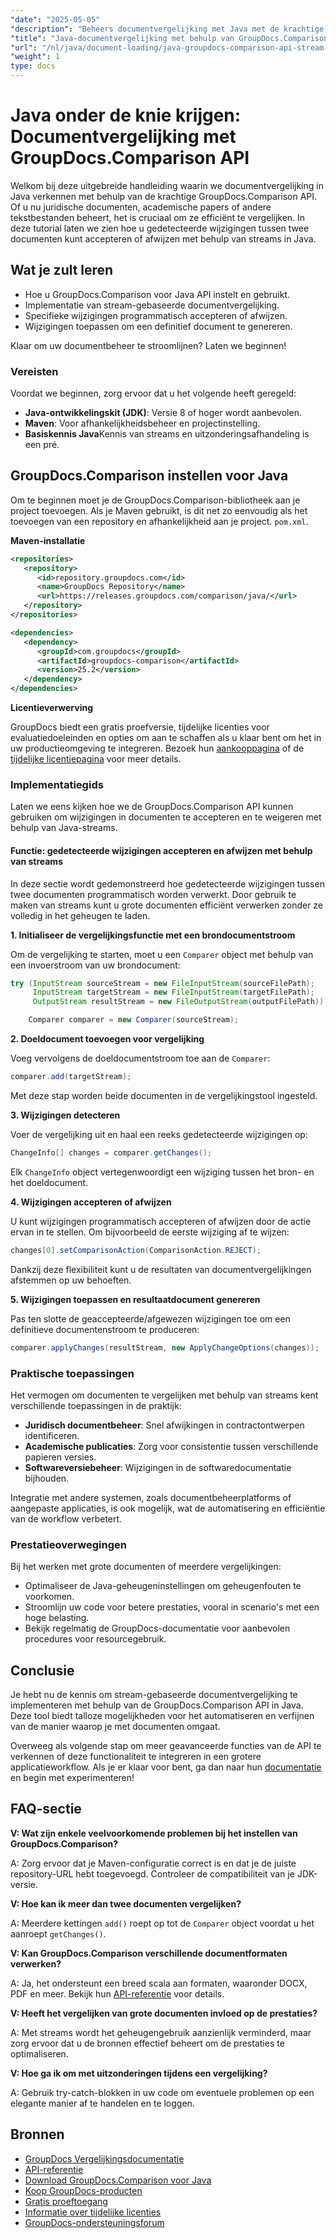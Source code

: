 ```yaml
---
"date": "2025-05-05"
"description": "Beheers documentvergelijking met Java met de krachtige GroupDocs.Comparison API. Leer streamgebaseerde technieken voor efficiënte verwerking van juridische, academische en softwaredocumenten."
"title": "Java-documentvergelijking met behulp van GroupDocs.Comparison API&#58; een stream-gebaseerde benadering"
"url": "/nl/java/document-loading/java-groupdocs-comparison-api-stream-document-compare/"
"weight": 1
type: docs
---
```

# Java onder de knie krijgen: Documentvergelijking met GroupDocs.Comparison API

Welkom bij deze uitgebreide handleiding waarin we documentvergelijking in Java verkennen met behulp van de krachtige GroupDocs.Comparison API. Of u nu juridische documenten, academische papers of andere tekstbestanden beheert, het is cruciaal om ze efficiënt te vergelijken. In deze tutorial laten we zien hoe u gedetecteerde wijzigingen tussen twee documenten kunt accepteren of afwijzen met behulp van streams in Java.

## Wat je zult leren

- Hoe u GroupDocs.Comparison voor Java API instelt en gebruikt.
- Implementatie van stream-gebaseerde documentvergelijking.
- Specifieke wijzigingen programmatisch accepteren of afwijzen.
- Wijzigingen toepassen om een definitief document te genereren.

Klaar om uw documentbeheer te stroomlijnen? Laten we beginnen!

### Vereisten

Voordat we beginnen, zorg ervoor dat u het volgende heeft geregeld:

- **Java-ontwikkelingskit (JDK)**: Versie 8 of hoger wordt aanbevolen.
- **Maven**: Voor afhankelijkheidsbeheer en projectinstelling.
- **Basiskennis Java**Kennis van streams en uitzonderingsafhandeling is een pré.

## GroupDocs.Comparison instellen voor Java

Om te beginnen moet je de GroupDocs.Comparison-bibliotheek aan je project toevoegen. Als je Maven gebruikt, is dit net zo eenvoudig als het toevoegen van een repository en afhankelijkheid aan je project. `pom.xml`.

**Maven-installatie**

```xml
<repositories>
   <repository>
      <id>repository.groupdocs.com</id>
      <name>GroupDocs Repository</name>
      <url>https://releases.groupdocs.com/comparison/java/</url>
   </repository>
</repositories>

<dependencies>
   <dependency>
      <groupId>com.groupdocs</groupId>
      <artifactId>groupdocs-comparison</artifactId>
      <version>25.2</version>
   </dependency>
</dependencies>
```

**Licentieverwerving**

GroupDocs biedt een gratis proefversie, tijdelijke licenties voor evaluatiedoeleinden en opties om aan te schaffen als u klaar bent om het in uw productieomgeving te integreren. Bezoek hun [aankooppagina](https://purchase.groupdocs.com/buy) of de [tijdelijke licentiepagina](https://purchase.groupdocs.com/temporary-license/) voor meer details.

### Implementatiegids

Laten we eens kijken hoe we de GroupDocs.Comparison API kunnen gebruiken om wijzigingen in documenten te accepteren en te weigeren met behulp van Java-streams.

#### Functie: gedetecteerde wijzigingen accepteren en afwijzen met behulp van streams

In deze sectie wordt gedemonstreerd hoe gedetecteerde wijzigingen tussen twee documenten programmatisch worden verwerkt. Door gebruik te maken van streams kunt u grote documenten efficiënt verwerken zonder ze volledig in het geheugen te laden.

**1. Initialiseer de vergelijkingsfunctie met een brondocumentstroom**

Om de vergelijking te starten, moet u een `Comparer` object met behulp van een invoerstroom van uw brondocument:

```java
try (InputStream sourceStream = new FileInputStream(sourceFilePath);
     InputStream targetStream = new FileInputStream(targetFilePath);
     OutputStream resultStream = new FileOutputStream(outputFilePath)) {

    Comparer comparer = new Comparer(sourceStream);
```

**2. Doeldocument toevoegen voor vergelijking**

Voeg vervolgens de doeldocumentstroom toe aan de `Comparer`:

```java
comparer.add(targetStream);
```

Met deze stap worden beide documenten in de vergelijkingstool ingesteld.

**3. Wijzigingen detecteren**

Voer de vergelijking uit en haal een reeks gedetecteerde wijzigingen op:

```java
ChangeInfo[] changes = comparer.getChanges();
```

Elk `ChangeInfo` object vertegenwoordigt een wijziging tussen het bron- en het doeldocument.

**4. Wijzigingen accepteren of afwijzen**

U kunt wijzigingen programmatisch accepteren of afwijzen door de actie ervan in te stellen. Om bijvoorbeeld de eerste wijziging af te wijzen:

```java
changes[0].setComparisonAction(ComparisonAction.REJECT);
```

Dankzij deze flexibiliteit kunt u de resultaten van documentvergelijkingen afstemmen op uw behoeften.

**5. Wijzigingen toepassen en resultaatdocument genereren**

Pas ten slotte de geaccepteerde/afgewezen wijzigingen toe om een definitieve documentenstroom te produceren:

```java
comparer.applyChanges(resultStream, new ApplyChangeOptions(changes));
```

### Praktische toepassingen

Het vermogen om documenten te vergelijken met behulp van streams kent verschillende toepassingen in de praktijk:

- **Juridisch documentbeheer**: Snel afwijkingen in contractontwerpen identificeren.
- **Academische publicaties**: Zorg voor consistentie tussen verschillende papieren versies.
- **Softwareversiebeheer**: Wijzigingen in de softwaredocumentatie bijhouden.

Integratie met andere systemen, zoals documentbeheerplatforms of aangepaste applicaties, is ook mogelijk, wat de automatisering en efficiëntie van de workflow verbetert.

### Prestatieoverwegingen

Bij het werken met grote documenten of meerdere vergelijkingen:

- Optimaliseer de Java-geheugeninstellingen om geheugenfouten te voorkomen.
- Stroomlijn uw code voor betere prestaties, vooral in scenario's met een hoge belasting.
- Bekijk regelmatig de GroupDocs-documentatie voor aanbevolen procedures voor resourcegebruik.

## Conclusie

Je hebt nu de kennis om stream-gebaseerde documentvergelijking te implementeren met behulp van de GroupDocs.Comparison API in Java. Deze tool biedt talloze mogelijkheden voor het automatiseren en verfijnen van de manier waarop je met documenten omgaat.

Overweeg als volgende stap om meer geavanceerde functies van de API te verkennen of deze functionaliteit te integreren in een grotere applicatieworkflow. Als je er klaar voor bent, ga dan naar hun [documentatie](https://docs.groupdocs.com/comparison/java/) en begin met experimenteren!

## FAQ-sectie

**V: Wat zijn enkele veelvoorkomende problemen bij het instellen van GroupDocs.Comparison?**

A: Zorg ervoor dat je Maven-configuratie correct is en dat je de juiste repository-URL hebt toegevoegd. Controleer de compatibiliteit van je JDK-versie.

**V: Hoe kan ik meer dan twee documenten vergelijken?**

A: Meerdere kettingen `add()` roept op tot de `Comparer` object voordat u het aanroept `getChanges()`.

**V: Kan GroupDocs.Comparison verschillende documentformaten verwerken?**

A: Ja, het ondersteunt een breed scala aan formaten, waaronder DOCX, PDF en meer. Bekijk hun [API-referentie](https://reference.groupdocs.com/comparison/java/) voor details.

**V: Heeft het vergelijken van grote documenten invloed op de prestaties?**

A: Met streams wordt het geheugengebruik aanzienlijk verminderd, maar zorg ervoor dat u de bronnen effectief beheert om de prestaties te optimaliseren.

**V: Hoe ga ik om met uitzonderingen tijdens een vergelijking?**

A: Gebruik try-catch-blokken in uw code om eventuele problemen op een elegante manier af te handelen en te loggen.

## Bronnen

- [GroupDocs Vergelijkingsdocumentatie](https://docs.groupdocs.com/comparison/java/)
- [API-referentie](https://reference.groupdocs.com/comparison/java/)
- [Download GroupDocs.Comparison voor Java](https://releases.groupdocs.com/comparison/java/)
- [Koop GroupDocs-producten](https://purchase.groupdocs.com/buy)
- [Gratis proeftoegang](https://releases.groupdocs.com/comparison/java/)
- [Informatie over tijdelijke licenties](https://purchase.groupdocs.com/temporary-license/)
- [GroupDocs-ondersteuningsforum](https://forum.groupdocs.com/c/comparison)